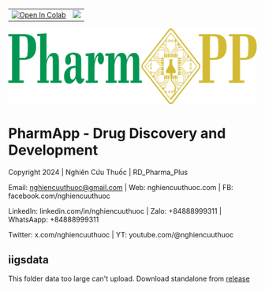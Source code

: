 <table align="center">
  <td>
    <a href="https://colab.research.google.com/github/nghiencuuthuoc/PharmApp/PharmApp.ipynb" target="_parent"><img src="https://colab.research.google.com/assets/colab-badge.svg" alt="Open In Colab"/></a>
  </td>
  <td>
    <a target="_blank" href="https://kaggle.com/kernels/welcome?src=https://github.com/nghiencuuthuoc/PharmApp/blob/master/PharmApp.ipynb"><img src="https://kaggle.com/static/images/open-in-kaggle.svg" /></a>
  </td>
</table>


![](./images/PharmApp-logo.png)
# PharmApp - Drug Discovery and Development
Copyright 2024 | Nghiên Cứu Thuốc | RD_Pharma_Plus

Email: nghiencuuthuoc@gmail.com | Web: nghiencuuthuoc.com | FB: facebook.com/nghiencuuthuoc 

LinkedIn: linkedin.com/in/nghiencuuthuoc | Zalo: +84888999311 | WhatsAapp: +84888999311

Twitter: x.com/nghiencuuthuoc | YT: youtube.com/@nghiencuuthuoc 

## iigsdata
This folder data too large can't upload. Download standalone from [release](https://github.com/nghiencuuthuoc/PharmApp/releases)
